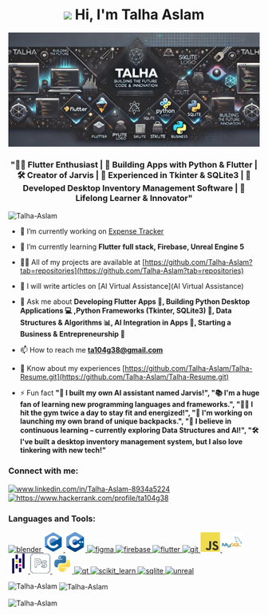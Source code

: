 <h1 align="center"> <img src="https://raw.githubusercontent.com/MartinHeinz/MartinHeinz/master/wave.gif" width="25px"> Hi, I'm Talha Aslam</h1>
<div align ="center"> <img src = "https://github.com/Talha-Aslam/Talha-Aslam/blob/main/tada.jpg"> </div>
<h3 align="center">"👨‍💻 Flutter Enthusiast | 🚀 Building Apps with Python & Flutter | 🛠 Creator of Jarvis | 🧰 Experienced in Tkinter & SQLite3 | 💼 Developed Desktop Inventory Management Software | 🌱 Lifelong Learner & Innovator"</h3>

<p align="left"> <img src="https://komarev.com/ghpvc/?username=Talha-Aslam&label=Profile%20views&color=0e75b6&style=flat" alt="Talha-Aslam" /> </p>

- 🔭 I’m currently working on [Expense Tracker](https://github.com/Talha-Aslam/expense_tracker)

- 🌱 I’m currently learning **Flutter full stack, Firebase, Unreal Engine 5**

- 👨‍💻 All of my projects are available at [https://github.com/Talha-Aslam?tab=repositories](https://github.com/Talha-Aslam?tab=repositories)

- 📝 I will write articles on [AI Virtual Assistance](AI Virtual Assistance)

- 💬 Ask me about **Developing Flutter Apps 📱, Building Python Desktop Applications 💻 ,Python Frameworks (Tkinter, SQLite3) 🐍, Data Structures & Algorithms 📊, AI Integration in Apps 🤖, Starting a Business & Entrepreneurship 💼**

- 📫 How to reach me **ta104g38@gmail.com**

- 📄 Know about my experiences [https://github.com/Talha-Aslam/Talha-Resume.git](https://github.com/Talha-Aslam/Talha-Resume.git)

- ⚡ Fun fact **"🤖 I built my own AI assistant named Jarvis!", "📚 I'm a huge fan of learning new programming languages and frameworks.", "🏋️‍♂️ I hit the gym twice a day to stay fit and energized!", "🎒 I'm working on launching my own brand of unique backpacks.", "🌱 I believe in continuous learning – currently exploring Data Structures and AI!", "🛠️ I've built a desktop inventory management system, but I also love tinkering with new tech!"**

<h3 align="left">Connect with me:</h3>
<p align="left">
<a href="https://linkedin.com/in/www.linkedin.com/in/Talha-Aslam-8934a5224" target="blank"><img align="center" src="https://raw.githubusercontent.com/rahuldkjain/github-profile-readme-generator/master/src/images/icons/Social/linked-in-alt.svg" alt="www.linkedin.com/in/Talha-Aslam-8934a5224" height="30" width="40" /></a>
<a href="https://www.hackerrank.com/https://www.hackerrank.com/profile/ta104g38" target="blank"><img align="center" src="https://raw.githubusercontent.com/rahuldkjain/github-profile-readme-generator/master/src/images/icons/Social/hackerrank.svg" alt="https://www.hackerrank.com/profile/ta104g38" height="30" width="40" /></a>
</p>

<h3 align="left">Languages and Tools:</h3>
<p align="left"> <a href="https://www.blender.org/" target="_blank" rel="noreferrer"> <img src="https://download.blender.org/branding/community/blender_community_badge_white.svg" alt="blender" width="40" height="40"/> </a> <a href="https://www.cprogramming.com/" target="_blank" rel="noreferrer"> <img src="https://raw.githubusercontent.com/devicons/devicon/master/icons/c/c-original.svg" alt="c" width="40" height="40"/> </a> <a href="https://www.w3schools.com/cpp/" target="_blank" rel="noreferrer"> <img src="https://raw.githubusercontent.com/devicons/devicon/master/icons/cplusplus/cplusplus-original.svg" alt="cplusplus" width="40" height="40"/> </a> <a href="https://www.figma.com/" target="_blank" rel="noreferrer"> <img src="https://www.vectorlogo.zone/logos/figma/figma-icon.svg" alt="figma" width="40" height="40"/> </a> <a href="https://firebase.google.com/" target="_blank" rel="noreferrer"> <img src="https://www.vectorlogo.zone/logos/firebase/firebase-icon.svg" alt="firebase" width="40" height="40"/> </a> <a href="https://flutter.dev" target="_blank" rel="noreferrer"> <img src="https://www.vectorlogo.zone/logos/flutterio/flutterio-icon.svg" alt="flutter" width="40" height="40"/> </a> <a href="https://git-scm.com/" target="_blank" rel="noreferrer"> <img src="https://www.vectorlogo.zone/logos/git-scm/git-scm-icon.svg" alt="git" width="40" height="40"/> </a> <a href="https://developer.mozilla.org/en-US/docs/Web/JavaScript" target="_blank" rel="noreferrer"> <img src="https://raw.githubusercontent.com/devicons/devicon/master/icons/javascript/javascript-original.svg" alt="javascript" width="40" height="40"/> </a> <a href="https://www.mysql.com/" target="_blank" rel="noreferrer"> <img src="https://raw.githubusercontent.com/devicons/devicon/master/icons/mysql/mysql-original-wordmark.svg" alt="mysql" width="40" height="40"/> </a> <a href="https://pandas.pydata.org/" target="_blank" rel="noreferrer"> <img src="https://raw.githubusercontent.com/devicons/devicon/2ae2a900d2f041da66e950e4d48052658d850630/icons/pandas/pandas-original.svg" alt="pandas" width="40" height="40"/> </a> <a href="https://www.photoshop.com/en" target="_blank" rel="noreferrer"> <img src="https://raw.githubusercontent.com/devicons/devicon/master/icons/photoshop/photoshop-line.svg" alt="photoshop" width="40" height="40"/> </a> <a href="https://www.python.org" target="_blank" rel="noreferrer"> <img src="https://raw.githubusercontent.com/devicons/devicon/master/icons/python/python-original.svg" alt="python" width="40" height="40"/> </a> <a href="https://www.qt.io/" target="_blank" rel="noreferrer"> <img src="https://upload.wikimedia.org/wikipedia/commons/0/0b/Qt_logo_2016.svg" alt="qt" width="40" height="40"/> </a> <a href="https://scikit-learn.org/" target="_blank" rel="noreferrer"> <img src="https://upload.wikimedia.org/wikipedia/commons/0/05/Scikit_learn_logo_small.svg" alt="scikit_learn" width="40" height="40"/> </a> <a href="https://www.sqlite.org/" target="_blank" rel="noreferrer"> <img src="https://www.vectorlogo.zone/logos/sqlite/sqlite-icon.svg" alt="sqlite" width="40" height="40"/> </a> <a href="https://unrealengine.com/" target="_blank" rel="noreferrer"> <img src="https://raw.githubusercontent.com/kenangundogan/fontisto/036b7eca71aab1bef8e6a0518f7329f13ed62f6b/icons/svg/brand/unreal-engine.svg" alt="unreal" width="40" height="40"/> </a> </p>

<p><img align="left" src="https://github-readme-stats.vercel.app/api/top-langs?username=Talha-Aslam&show_icons=true&locale=en&layout=compact" alt="Talha-Aslam" /></p>

<p>&nbsp;<img align="center" src="https://github-readme-stats.vercel.app/api?username=Talha-Aslam&show_icons=true&locale=en" alt="Talha-Aslam" /></p>

<p><img align="center" src="https://github-readme-streak-stats.herokuapp.com/?user=Talha-Aslam&" alt="Talha-Aslam" /></p>

